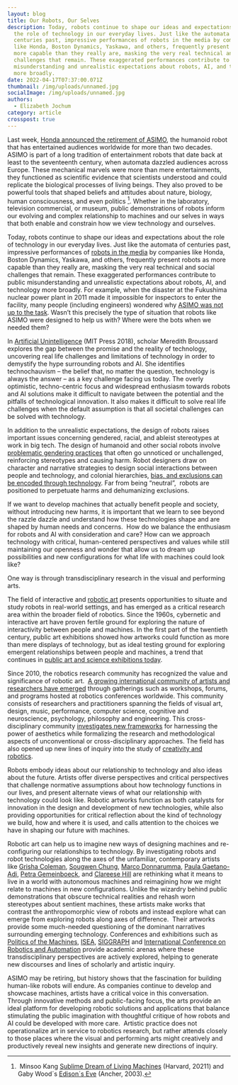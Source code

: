 ```yaml
---
layout: blog
title: Our Robots, Our Selves
description: Today, robots continue to shape our ideas and expectations about
  the role of technology in our everyday lives. Just like the automata of
  centuries past, impressive performances of robots in the media by companies
  like Honda, Boston Dynamics, Yaskawa, and others, frequently present robots as
  more capable than they really are, masking the very real technical and social
  challenges that remain. These exaggerated performances contribute to public
  misunderstanding and unrealistic expectations about robots, AI, and technology
  more broadly.
date: 2022-04-17T07:37:00.071Z
thumbnail: /img/uploads/unnamed.jpg
socialImage: /img/uploads/unnamed.jpg
authors:
  - Elizabeth Jochum
category: article
crosspost: true
---
```

Last week, [Honda announced the retirement of ASIMO](https://www.forbes.com/sites/peterlyon/2022/03/28/hondas-globetrotting-pint-sized-robot-asimo-to-retire/?sh=1bc631317618), the humanoid robot that has entertained audiences worldwide for more than two decades. ASIMO is part of a long tradition of entertainment robots that date back at least to the seventeenth century, when automata dazzled audiences across Europe. These mechanical marvels were more than mere entertainments, they functioned as scientific evidence that scientists understood and could replicate the biological processes of living beings. They also proved to be powerful tools that shaped beliefs and attitudes about nature, biology, human consciousness, and even politics [^1]. Whether in the laboratory, television commercial, or museum, public demonstrations of robots inform our evolving and complex relationship to machines and our selves in ways that both enable and constrain how we view technology and ourselves.

Today, robots continue to shape our ideas and expectations about the role of technology in our everyday lives. Just like the automata of centuries past, impressive performances of [robots in the media](https://www.youtube.com/watch?v=O3XyDLbaUmU&t=159s) by companies like Honda, Boston Dynamics, Yaskawa, and others, frequently present robots as more capable than they really are, masking the very real technical and social challenges that remain. These exaggerated performances contribute to public misunderstanding and unrealistic expectations about robots, AI, and technology more broadly. For example, when the disaster at the Fukushima nuclear power plant in 2011 made it impossible for inspectors to enter the facility, many people (including engineers) wondered why [ASIMO was not up to the task](https://www.science.org/content/article/how-robots-are-becoming-critical-players-nuclear-disaster-cleanup). Wasn’t this precisely the type of situation that robots like ASIMO were designed to help us with? Where were the bots when we needed them? 

In [Artificial Unintelligence](https://mitpress.mit.edu/books/artificial-unintelligence) (MIT Press 2018), scholar Meredith Broussard explores the gap between the promise and the reality of technology, uncovering real life challenges and limitations of technology in order to demystify the hype surrounding robots and AI. She identifies technochauvism – the belief that, no matter the question, technology is always the answer – as a key challenge facing us today. The overly optimistic, techno-centric focus and widespread enthusiasm towards robots and AI solutions make it difficult to navigate between the potential and the pitfalls of technological innovation. It also makes it difficult to solve real life challenges when the default assumption is that all societal challenges can be solved with technology. 

In addition to the unrealistic expectations, the design of robots raises important issues concerning gendered, racial, and ableist stereotypes at work in big tech. The design of humanoid and other social robots involve [problematic gendering practices](https://vtechworks.lib.vt.edu/handle/10919/49537) that often go unnoticed or unchallenged, reinforcing stereotypes and causing harm. Robot designers draw on character and narrative strategies to design social interactions between people and technology, and colonial hierarchies, [bias, and exclusions can be encoded through technology](https://www.nytimes.com/2018/06/21/opinion/facial-analysis-technology-bias.html). Far from being “neutral”,  robots are positioned to perpetuate harms and dehumanizing exclusions. 

If we want to develop machines that actually benefit people and society, without introducing new harms, it is important that we learn to see beyond the razzle dazzle and understand how these technologies shape and are shaped by human needs and concerns.  How do we balance the enthusiasm for robots and AI with consideration and care? How can we approach technology with critical, human-centered perspectives and values while still maintaining our openness and wonder that allow us to dream up possibilities and new configurations for what life with machines could look like? 

One way is through transdisciplinary research in the visual and performing arts. 

The field of interactive and [robotic art](https://roboticart.org/) presents opportunities to situate and study robots in real-world settings, and has emerged as a critical research area within the broader field of robotics. Since the 1960s, cybernetic and interactive art have proven fertile ground for exploring the nature of interactivity between people and machines. In the first part of the twentieth century, public art exhibitions showed how artworks could function as more than mere displays of technology, but as ideal testing ground for exploring emergent relationships between people and machines, a trend that continues in [public art and science exhibitions today](https://www.barbican.org.uk/hire/exhibition-hire-bie/ai-more-than-human). 

Since 2010, the robotics research community has recognized the value and significance of robotic art.  [A growing international community of artists and researchers have emerged](https://roboticart.org/) through gatherings such as workshops, forums, and programs hosted at robotics conferences worldwide. This community consists of researchers and practitioners spanning the fields of visual art, design, music, performance, computer science, cognitive and neuroscience, psychology, philosophy and engineering. This cross-disciplinary community [investigates new frameworks](https://www.frontiersin.org/research-topics/11183/the-art-of-human-robot-interaction-creative-perspectives-from-design-and-the-arts) for harnessing the power of aesthetics while formalizing the research and methodological aspects of unconventional or cross-disciplinary approaches. The field has also opened up new lines of inquiry into the study of [creativity and robotics](https://www.frontiersin.org/research-topics/14181/creativity-and-robotics). 

Robots embody ideas about our relationship to technology and also ideas about the future. Artists offer diverse perspectives and critical perspectives that challenge normative assumptions about how technology functions in our lives, and present alternate views of what our relationship with technology could look like. Robotic artworks function as both catalysts for innovation in the design and development of new technologies, while also providing opportunities for critical reflection about the kind of technology we build, how and where it is used, and calls attention to the choices we have in shaping our future with machines.

Robotic art can help us to imagine new ways of designing machines and re-configuring our relationships to technology. By investigating robots and robot technologies along the axes of the unfamiliar, contemporary artists like [Grisha Coleman](https://www.radcliffe.harvard.edu/people/grisha-coleman), [Sougwen Chung](https://sougwen.com), [Marco Donnarumma](https://marcodonnarumma.com/), [Paula Gaetano-Adi](http://paulagaetanoadi.com/), [Petra Gemeinboeck](http://www.impossiblegeographies.net/mml/), and [Clareese Hill](https://www.eyebeam.org/residents/clareese-hill/) are rethinking what it means to live in a world with autonomous machines and reimagining how we might relate to machines in new configurations. Unlike the wizardry behind public demonstrations that obscure technical realities and rehash worn stereotypes about sentient machines, these artists make works that contrast the anthropomorphic view of robots and instead explore what can emerge from exploring robots along axes of difference.  Their artworks provide some much-needed questioning of the dominant narratives surrounding emerging technology. Conferences and exhibitions such as [Politics of the Machines](https://www.pomconference.org/), [ISEA](http://www.isea-web.org/), [SIGGRAPH](https://dac.siggraph.org/sparks-apr2022/?fbclid=IwAR3QiYVTiaKwtLYAEb3lieG4Vf08xDeaJM6q63oLShyIJDSzUbtb0yDGG3A) and [International Conference on Robotics and Automation](https://roboticart.org/icra2022/) provide academic arenas where these transdisciplinary perspectives are actively explored, helping to generate new discourses and lines of scholarly and artistic inquiry. 

ASIMO may be retiring, but history shows that the fascination for building human-like robots will endure. As companies continue to develop and showcase machines, artists have a critical voice in this conversation. Through innovative methods and public-facing focus, the arts provide an ideal platform for developing robotic solutions and applications that balance stimulating the public imagination with thoughtful critique of how robots and AI could be developed with more care.  Artistic practice does not operationalize art in service to robotics research, but rather attends closely to those places where the visual and performing arts might creatively and productively reveal new insights and generate new directions of inquiry. 

[^1]:  Minsoo Kang [Sublime Dream of Living Machines](https://www.hup.harvard.edu/catalog.php?isbn=9780674049352) (Harvard, 20211) and Gaby Wood´s [Edison´s Eve](https://www.penguinrandomhouse.com/books/193541/edisons-eve-by-gaby-wood/) (Ancher, 2003).